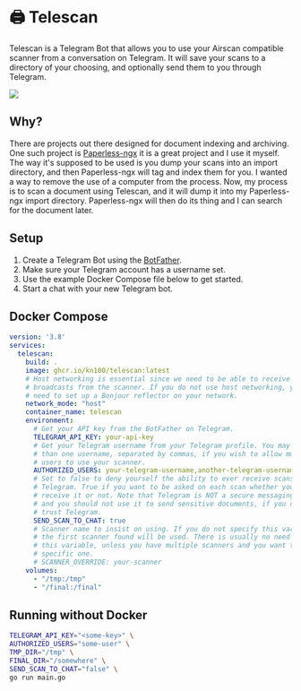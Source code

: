 # 🖨️ Telescan

Telescan is a Telegram Bot that allows you to use your Airscan compatible 
scanner from a conversation on Telegram. It will save your scans to a directory
of your choosing, and optionally send them to you through Telegram. 

![](https://github.com/kn100/telescan/raw/master/demo.gif)

## Why?

There are projects out there designed for document indexing and archiving. One
such project is [Paperless-ngx](https://github.com/paperless-ngx/paperless-ngx)
it is a great project and I use it myself. The way it's supposed to be used is
you dump your scans into an import directory, and then Paperless-ngx will tag
and index them for you. I wanted a way to remove the use of a computer from the
process. Now, my process is to scan a document using Telescan, and it will
dump it into my Paperless-ngx import directory. Paperless-ngx will then do its
thing and I can search for the document later.

## Setup

1. Create a Telegram Bot using the [BotFather](https://telegram.me/BotFather).
2. Make sure your Telegram account has a username set.
2. Use the example Docker Compose file below to get started.
3. Start a chat with your new Telegram bot.

## Docker Compose

```yaml
version: '3.8'
services:
  telescan:
    build: .
    image: ghcr.io/kn100/telescan:latest
    # Host networking is essential since we need to be able to receive Bonjour 
    # broadcasts from the scanner. If you do not use host networking, you will
    # need to set up a Bonjour reflector on your network.
    network_mode: "host"
    container_name: telescan
    environment:
      # Get your API key from the BotFather on Telegram.
      TELEGRAM_API_KEY: your-api-key
      # Get your Telegram username from your Telegram profile. You may add more
      # than one username, separated by commas, if you wish to allow multiple
      # users to use your scanner. 
      AUTHORIZED_USERS: your-telegram-username,another-telegram-username,etc
      # Set to false to deny yourself the ability to ever receive scans through
      # Telegram. True if you want to be asked on each scan whether you want to
      # receive it or not. Note that Telegram is NOT a secure messaging platform
      # and you should not use it to send sensitive documents, if you do not 
      # trust Telegram.
      SEND_SCAN_TO_CHAT: true
      # Scanner name to insist on using. If you do not specify this variable,
      # the first scanner found will be used. There is usually no need to set 
      # this variable, unless you have multiple scanners and you want to use a
      # specific one.
      # SCANNER_OVERRIDE: your-scanner
    volumes:
      - "/tmp:/tmp"
      - "/final:/final"
```

## Running without Docker
```bash
TELEGRAM_API_KEY="<some-key>" \
AUTHORIZED_USERS="some-user" \
TMP_DIR="/tmp" \
FINAL_DIR="/somewhere" \
SEND_SCAN_TO_CHAT="false" \
go run main.go
```
